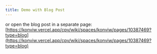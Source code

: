 ```yaml
---
title: Demo with Blog Post
---
```


or open the blog post in a separate page:
[https://konviw.vercel.app/cpv/wiki/spaces/konviw/pages/10387469?type=blog](https://konviw.vercel.app/cpv/wiki/spaces/konviw/pages/10387469?type=blog)

<ConfluencePage v-bind:metadata="false" type='blog' pageId='10387469'/>

<Comment pageId='10387469'/>
